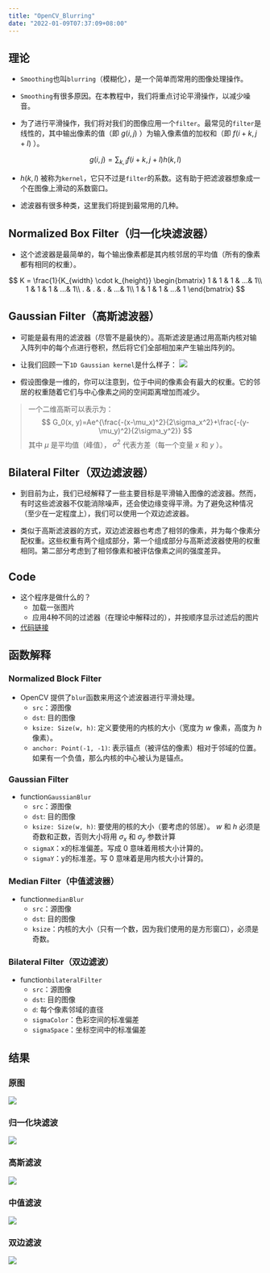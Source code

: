 ```yaml
---
title: "OpenCV_Blurring"
date: "2022-01-09T07:37:09+08:00"
---
```


## 理论


- `Smoothing`也叫`blurring`（模糊化），是一个简单而常用的图像处理操作。

- `Smoothing`有很多原因。在本教程中，我们将重点讨论平滑操作，以减少噪音。

- 为了进行平滑操作，我们将对我们的图像应用一个`filter`。最常见的`filter`是线性的，其中输出像素的值（即 $g(i,j)$ ）为输入像素值的加权和（即 $f(i+k,j+l)$ ）。

$$
g(i, j) = \sum_{k, l}{f(i+k, j+l)h(k, l)}
$$

- $h(k,l)$ 被称为`kernel`，它只不过是`filter`的系数。这有助于把滤波器想象成一个在图像上滑动的系数窗口。

- 滤波器有很多种类，这里我们将提到最常用的几种。

## Normalized Box Filter（归一化块滤波器）

- 这个滤波器是最简单的，每个输出像素都是其内核邻居的平均值（所有的像素都有相同的权重）。

$$
K = \frac{1}{K_{width} \cdot k_{height}}
\begin{bmatrix}
1 & 1 & 1 & ...& 1\\
1 & 1 & 1 & ...& 1\\
. & . & . & ...& 1\\
1 & 1 & 1 & ...& 1
\end{bmatrix}
$$

## Gaussian Filter（高斯滤波器）

- 可能是最有用的滤波器（尽管不是最快的）。高斯滤波是通过用高斯内核对输入阵列中的每个点进行卷积，然后将它们全部相加来产生输出阵列的。

- 让我们回顾一下`1D Gaussian kernel`是什么样子：
![](https://docs.opencv.org/4.5.5/Smoothing_Tutorial_theory_gaussian_0.jpg)

- 假设图像是一维的，你可以注意到，位于中间的像素会有最大的权重。它的邻居的权重随着它们与中心像素之间的空间距离增加而减少。

>一个二维高斯可以表示为：
>$$
>G_0(x, y)=Ae^{\frac{-(x-\mu_x)^2}{2\sigma_x^2}+\frac{-(y-\mu_y)^2}{2\sigma_y^2}}
>$$
>其中 $\mu$ 是平均值（峰值）， $\sigma^2$ 代表方差（每一个变量 $x$ 和 $y$ ）。

## Bilateral Filter（双边滤波器）

- 到目前为止，我们已经解释了一些主要目标是平滑输入图像的滤波器。然而，有时这些滤波器不仅能消除噪声，还会使边缘变得平滑。为了避免这种情况（至少在一定程度上），我们可以使用一个双边滤波器。

- 类似于高斯滤波器的方式，双边滤波器也考虑了相邻的像素，并为每个像素分配权重。这些权重有两个组成部分，第一个组成部分与高斯滤波器使用的权重相同。第二部分考虑到了相邻像素和被评估像素之间的强度差异。

## Code

- 这个程序是做什么的？
    - 加载一张图片
    - 应用4种不同的过滤器（在理论中解释过的），并按顺序显示过滤后的图片
- [代码链接](https://github.com/fffzlfk/opencv_learning/blob/main/src/basic/blur.cpp)

## 函数解释

### Normalized Block Filter

- OpenCV 提供了`blur`函数来用这个滤波器进行平滑处理。
    - `src`：源图像
    - `dst`: 目的图像
    - `ksize: Size(w, h)`: 定义要使用的内核的大小（宽度为 $w$ 像素，高度为 $h$ 像素）。
    - `anchor: Point(-1, -1)`: 表示锚点（被评估的像素）相对于邻域的位置。如果有一个负值，那么内核的中心被认为是锚点。
    

### Gaussian Filter

- function`GaussianBlur`
    - `src`：源图像
    - `dst`: 目的图像
    - `ksize: Size(w, h)`: 要使用的核的大小（要考虑的邻居）。 $w$ 和 $h$ 必须是奇数和正数，否则大小将用 $\sigma_x$ 和 $\sigma_y$ 参数计算
    - `sigmaX`：x的标准偏差。写成 $0$ 意味着用核大小计算的。
    - `sigmaY`：y的标准差。写 $0$ 意味着是用内核大小计算的。

### Median Filter（中值滤波器）

- function`medianBlur`
    - `src`：源图像
    - `dst`: 目的图像
    - `ksize`：内核的大小（只有一个数，因为我们使用的是方形窗口），必须是奇数。

### Bilateral Filter（双边滤波）

- function`bilateralFilter`
    - `src`：源图像
    - `dst`: 目的图像
    - `d`: 每个像素邻域的直径
    - `sigmaColor`：色彩空间的标准偏差
    - `sigmaSpace`：坐标空间中的标准偏差


## 结果

### 原图

![](https://s3.bmp.ovh/imgs/2022/01/f5549e957ee61360.png)

### 归一化块滤波

![](https://s3.bmp.ovh/imgs/2022/01/af6bea85825437db.png)

### 高斯滤波

![](https://s3.bmp.ovh/imgs/2022/01/7c940b8963215a69.png)

### 中值滤波

![](https://s3.bmp.ovh/imgs/2022/01/c7a7643fbe5ac8a1.png)

### 双边滤波

![](https://s3.bmp.ovh/imgs/2022/01/787448c87c53ff10.png)